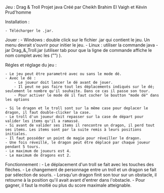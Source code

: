 ﻿Jeu : Drag & Troll
Projet java
Créé par Cheikh Brahim El Vaigh et Kévin Prud'homme 

Installation :

	- Télécharger le .jar.
	
Jouer :
	- Windows : double click sur le fichier .jar qui contient le jeu. Un menu devrait s'ouvrir pour initier le jeu.
	- Linux : utiliser la commande java -jar Drag_&_Troll.jar (utiliser tab pour que la ligne de commande affiche le nom complet avec les ("\") ).

Régles et réglage du jeu : 

	- Le jeu peut être parametré avec ou sans le mode dé.
	- Avec le dé : 
		- Le joueur doit lancer le dé avant de jouer. 
		- Il peut ne pas faire tout les déplacements indiqués sur le dé; seulement le nombre qu'il souhaite. Dans ce cas il passe son tour.
		- Pour activer le mode dé il faut cocher le boutton "mode dé" dans les options

	- Si le dragon et le troll sont sur la même case pour deplacer le dragon, il faut double-clicker la case.
	- Le troll d'un joueur doit repasser sur la case de départ pour valider les items qu'il a ramassé.
	- Si avant de valider ses items il rencontre un dragon, il perd tout ses items. Les items sont par la suite remis à leurs positions initiales.
	- Il faut posséder un point de magie pour réveiller le dragon.
	- Une fois réveillé, le dragon peut être déplacé par chaque joueur pendant 5 tours.
	- Le maximum de joueurs est 4.
 	- Le maximum de dragons est 2. 

Fonctionnement :
	- Le déplacement d'un troll se fait avec les touches des flèches.
	- Le changement de personnage entre un troll et un dragon se fait par sélection de souris.
	- Lorsqu'un dragon finit son tour sur un obstacle, il retourne à la position qu'il avait avant d'entrer dans l'obstacle.
	- Pour gagner, il faut la moitié ou plus du score maximale atteignable.

